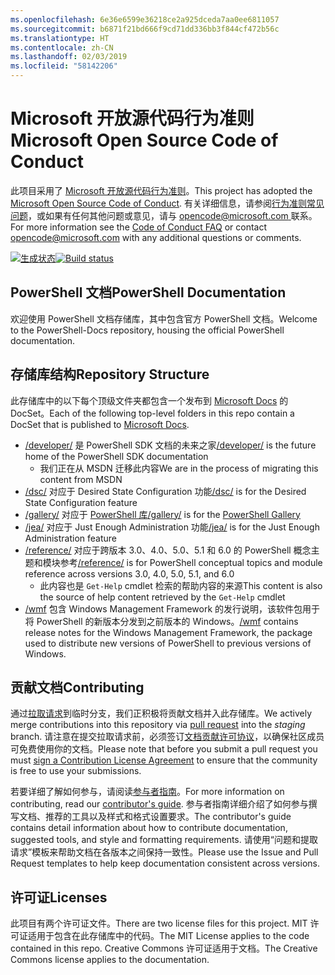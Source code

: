 ```yaml
---
ms.openlocfilehash: 6e36e6599e36218ce2a925dceda7aa0ee6811057
ms.sourcegitcommit: b6871f21bd666f9cd71dd336bb3f844cf472b56c
ms.translationtype: HT
ms.contentlocale: zh-CN
ms.lasthandoff: 02/03/2019
ms.locfileid: "58142206"
---
```

# <a name="microsoft-open-source-code-of-conduct"></a><span data-ttu-id="00e19-101">Microsoft 开放源代码行为准则</span><span class="sxs-lookup"><span data-stu-id="00e19-101">Microsoft Open Source Code of Conduct</span></span>

<span data-ttu-id="00e19-102">此项目采用了 [Microsoft 开放源代码行为准则](https://opensource.microsoft.com/codeofconduct/)。</span><span class="sxs-lookup"><span data-stu-id="00e19-102">This project has adopted the [Microsoft Open Source Code of Conduct](https://opensource.microsoft.com/codeofconduct/).</span></span>
<span data-ttu-id="00e19-103">有关详细信息，请参阅[行为准则常见问题](https://opensource.microsoft.com/codeofconduct/faq/)，或如果有任何其他问题或意见，请与 [opencode@microsoft.com ](mailto:opencode@microsoft.com) 联系。</span><span class="sxs-lookup"><span data-stu-id="00e19-103">For more information see the [Code of Conduct FAQ](https://opensource.microsoft.com/codeofconduct/faq/) or contact [opencode@microsoft.com](mailto:opencode@microsoft.com) with any additional questions or comments.</span></span>

<span data-ttu-id="00e19-104">[![生成状态](https://ci.appveyor.com/api/projects/status/onshefxnc4g4pv87/branch/staging?svg=true)](https://ci.appveyor.com/project/PowerShell/powershell-docs/branch/staging)</span><span class="sxs-lookup"><span data-stu-id="00e19-104">[![Build status](https://ci.appveyor.com/api/projects/status/onshefxnc4g4pv87/branch/staging?svg=true)](https://ci.appveyor.com/project/PowerShell/powershell-docs/branch/staging)</span></span>

## <a name="powershell-documentation"></a><span data-ttu-id="00e19-105">PowerShell 文档</span><span class="sxs-lookup"><span data-stu-id="00e19-105">PowerShell Documentation</span></span>

<span data-ttu-id="00e19-106">欢迎使用 PowerShell 文档存储库，其中包含官方 PowerShell 文档。</span><span class="sxs-lookup"><span data-stu-id="00e19-106">Welcome to the PowerShell-Docs repository, housing the official PowerShell documentation.</span></span>

## <a name="repository-structure"></a><span data-ttu-id="00e19-107">存储库结构</span><span class="sxs-lookup"><span data-stu-id="00e19-107">Repository Structure</span></span>

<span data-ttu-id="00e19-108">此存储库中的以下每个顶级文件夹都包含一个发布到 [Microsoft Docs](https://docs.microsoft.com/powershell) 的 DocSet。</span><span class="sxs-lookup"><span data-stu-id="00e19-108">Each of the following top-level folders in this repo contain a DocSet that is published to [Microsoft Docs](https://docs.microsoft.com/powershell).</span></span>

- <span data-ttu-id="00e19-109">[/developer/](https://docs.microsoft.com/powershell/developer/) 是 PowerShell SDK 文档的未来之家</span><span class="sxs-lookup"><span data-stu-id="00e19-109">[/developer/](https://docs.microsoft.com/powershell/developer/) is the future home of the PowerShell SDK documentation</span></span>
  - <span data-ttu-id="00e19-110">我们正在从 MSDN 迁移此内容</span><span class="sxs-lookup"><span data-stu-id="00e19-110">We are in the process of migrating this content from MSDN</span></span>
- <span data-ttu-id="00e19-111">[/dsc/](https://docs.microsoft.com/powershell/dsc/) 对应于 Desired State Configuration 功能</span><span class="sxs-lookup"><span data-stu-id="00e19-111">[/dsc/](https://docs.microsoft.com/powershell/dsc/) is for the Desired State Configuration feature</span></span>
- <span data-ttu-id="00e19-112">[/gallery/](https://docs.microsoft.com/powershell/gallery) 对应于 [PowerShell 库](https://www.powershellgallery.com/)</span><span class="sxs-lookup"><span data-stu-id="00e19-112">[/gallery/](https://docs.microsoft.com/powershell/gallery) is for the [PowerShell Gallery](https://www.powershellgallery.com/)</span></span>
- <span data-ttu-id="00e19-113">[/jea/](https://docs.microsoft.com/powershell/jea/) 对应于 Just Enough Administration 功能</span><span class="sxs-lookup"><span data-stu-id="00e19-113">[/jea/](https://docs.microsoft.com/powershell/jea/) is for the Just Enough Administration feature</span></span>
- <span data-ttu-id="00e19-114">[/reference/](https://docs.microsoft.com/powershell/scripting/) 对应于跨版本 3.0、4.0、5.0、5.1 和 6.0 的 PowerShell 概念主题和模块参考</span><span class="sxs-lookup"><span data-stu-id="00e19-114">[/reference/](https://docs.microsoft.com/powershell/scripting/) is for PowerShell conceptual topics and module reference across versions 3.0, 4.0, 5.0, 5.1, and 6.0</span></span>
  - <span data-ttu-id="00e19-115">此内容也是 `Get-Help` cmdlet 检索的帮助内容的来源</span><span class="sxs-lookup"><span data-stu-id="00e19-115">This content is also the source of help content retrieved by the `Get-Help` cmdlet</span></span>
- <span data-ttu-id="00e19-116">[/wmf](https://docs.microsoft.com/powershell/wmf/readme) 包含 Windows Management Framework 的发行说明，该软件包用于将 PowerShell 的新版本分发到之前版本的 Windows。</span><span class="sxs-lookup"><span data-stu-id="00e19-116">[/wmf](https://docs.microsoft.com/powershell/wmf/readme) contains release notes for the Windows Management Framework, the package used to distribute new versions of PowerShell to previous versions of Windows.</span></span>

## <a name="contributing"></a><span data-ttu-id="00e19-117">贡献文档</span><span class="sxs-lookup"><span data-stu-id="00e19-117">Contributing</span></span>

<span data-ttu-id="00e19-118">通过[拉取请求](https://help.github.com/articles/using-pull-requests/)到临时分支，我们正积极将贡献文档并入此存储库。</span><span class="sxs-lookup"><span data-stu-id="00e19-118">We actively merge contributions into this repository via [pull request](https://help.github.com/articles/using-pull-requests/) into the *staging* branch.</span></span>
<span data-ttu-id="00e19-119">请注意在提交拉取请求前，必须签订[文档贡献许可协议](https://cla.microsoft.com/)，以确保社区成员可免费使用你的文档。</span><span class="sxs-lookup"><span data-stu-id="00e19-119">Please note that before you submit a pull request you must [sign a Contribution License Agreement](https://cla.microsoft.com/) to ensure that the community is free to use your submissions.</span></span>

<span data-ttu-id="00e19-120">若要详细了解如何参与，请阅读[参与者指南](CONTRIBUTING.md)。</span><span class="sxs-lookup"><span data-stu-id="00e19-120">For more information on contributing, read our [contributor's guide](CONTRIBUTING.md).</span></span>
<span data-ttu-id="00e19-121">参与者指南详细介绍了如何参与撰写文档、推荐的工具以及样式和格式设置要求。</span><span class="sxs-lookup"><span data-stu-id="00e19-121">The contributor's guide contains detail information about how to contribute documentation, suggested tools, and style and formatting requirements.</span></span>
<span data-ttu-id="00e19-122">请使用“问题和提取请求”模板来帮助文档在各版本之间保持一致性。</span><span class="sxs-lookup"><span data-stu-id="00e19-122">Please use the Issue and Pull Request templates to help keep documentation consistent across versions.</span></span>

## <a name="licenses"></a><span data-ttu-id="00e19-123">许可证</span><span class="sxs-lookup"><span data-stu-id="00e19-123">Licenses</span></span>

<span data-ttu-id="00e19-124">此项目有两个许可证文件。</span><span class="sxs-lookup"><span data-stu-id="00e19-124">There are two license files for this project.</span></span>
<span data-ttu-id="00e19-125">MIT 许可证适用于包含在此存储库中的代码。</span><span class="sxs-lookup"><span data-stu-id="00e19-125">The MIT License applies to the code contained in this repo.</span></span>
<span data-ttu-id="00e19-126">Creative Commons 许可证适用于文档。</span><span class="sxs-lookup"><span data-stu-id="00e19-126">The Creative Commons license applies to the documentation.</span></span>